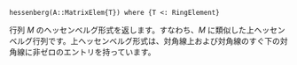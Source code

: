 ```
hessenberg(A::MatrixElem{T}) where {T <: RingElement}
```

行列 $M$ のヘッセンベルグ形式を返します。すなわち、$M$ に類似した上ヘッセンベルグ行列です。上ヘッセンベルグ形式は、対角線上および対角線のすぐ下の対角線に非ゼロのエントリを持っています。

